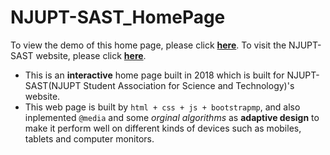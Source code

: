 # NJUPT-SAST_HomePage

To view the demo of this home page, please click **[here](https://leporidaelepus.github.io/NJUPT-SAST_Homepage/)**.
To visit the NJUPT-SAST website, please click **[here](https://sast.fun)**.

- This is an **interactive** home page built in 2018 which is built for NJUPT-SAST(NJUPT Student Association for Science and Technology)'s website.
- This web page is built by `html + css + js + bootstrapmp`, and also inplemented `@media` and some *orginal algorithms* as **adaptive design** to make it perform well on  different kinds of devices such as mobiles, tablets and computer monitors.
